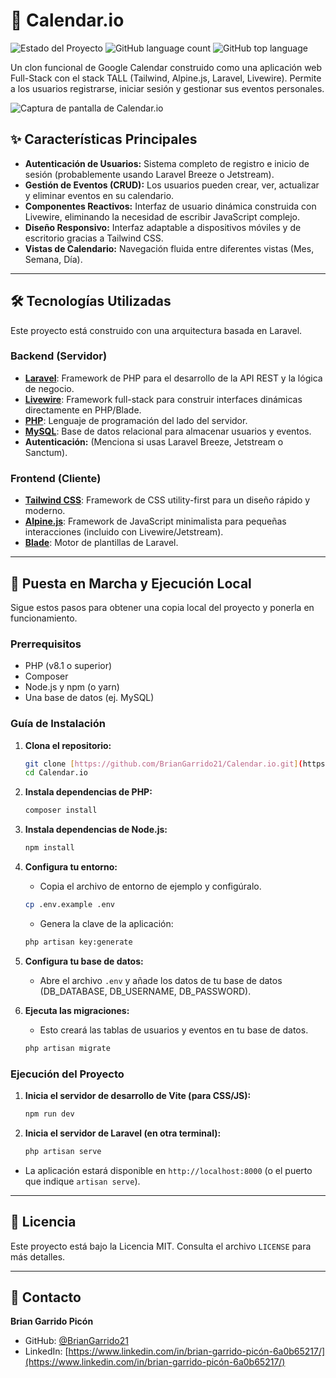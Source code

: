 # 📅 Calendar.io

![Estado del Proyecto](https://img.shields.io/badge/status-en_desarrollo-yellowgreen)
![GitHub language count](https://img.shields.io/github/languages/count/BrianGarrido21/Calendar.io)
![GitHub top language](https://img.shields.io/github/languages/top/BrianGarrido21/Calendar.io?color=F05032)

Un clon funcional de Google Calendar construido como una aplicación web Full-Stack con el stack TALL (Tailwind, Alpine.js, Laravel, Livewire). Permite a los usuarios registrarse, iniciar sesión y gestionar sus eventos personales.

![Captura de pantalla de Calendar.io](https://via.placeholder.com/800x400.png?text=Captura+de+pantalla+de+Calendar.io)

## ✨ Características Principales

* **Autenticación de Usuarios:** Sistema completo de registro e inicio de sesión (probablemente usando Laravel Breeze o Jetstream).
* **Gestión de Eventos (CRUD):** Los usuarios pueden crear, ver, actualizar y eliminar eventos en su calendario.
* **Componentes Reactivos:** Interfaz de usuario dinámica construida con Livewire, eliminando la necesidad de escribir JavaScript complejo.
* **Diseño Responsivo:** Interfaz adaptable a dispositivos móviles y de escritorio gracias a Tailwind CSS.
* **Vistas de Calendario:** Navegación fluida entre diferentes vistas (Mes, Semana, Día).

---

## 🛠️ Tecnologías Utilizadas

Este proyecto está construido con una arquitectura basada en Laravel.

### **Backend (Servidor)**

* **[Laravel](https://laravel.com/)**: Framework de PHP para el desarrollo de la API REST y la lógica de negocio.
* **[Livewire](https://laravel-livewire.com/)**: Framework full-stack para construir interfaces dinámicas directamente en PHP/Blade.
* **[PHP](https://www.php.net/)**: Lenguaje de programación del lado del servidor.
* **[MySQL](https://www.mysql.com/)**: Base de datos relacional para almacenar usuarios y eventos.
* **Autenticación:** (Menciona si usas Laravel Breeze, Jetstream o Sanctum).

### **Frontend (Cliente)**

* **[Tailwind CSS](https://tailwindcss.com/)**: Framework de CSS utility-first para un diseño rápido y moderno.
* **[Alpine.js](https://alpinejs.dev/)**: Framework de JavaScript minimalista para pequeñas interacciones (incluido con Livewire/Jetstream).
* **[Blade](https://laravel.com/docs/blade)**: Motor de plantillas de Laravel.

---

## 🚀 Puesta en Marcha y Ejecución Local

Sigue estos pasos para obtener una copia local del proyecto y ponerla en funcionamiento.

### Prerrequisitos

* PHP (v8.1 o superior)
* Composer
* Node.js y npm (o yarn)
* Una base de datos (ej. MySQL)

### Guía de Instalación

1.  **Clona el repositorio:**
    ```bash
    git clone [https://github.com/BrianGarrido21/Calendar.io.git](https://github.com/BrianGarrido21/Calendar.io.git)
    cd Calendar.io
    ```

2.  **Instala dependencias de PHP:**
    ```bash
    composer install
    ```

3.  **Instala dependencias de Node.js:**
    ```bash
    npm install
    ```

4.  **Configura tu entorno:**
    * Copia el archivo de entorno de ejemplo y configúralo.
    ```bash
    cp .env.example .env
    ```
    * Genera la clave de la aplicación:
    ```bash
    php artisan key:generate
    ```

5.  **Configura tu base de datos:**
    * Abre el archivo `.env` y añade los datos de tu base de datos (DB_DATABASE, DB_USERNAME, DB_PASSWORD).

6.  **Ejecuta las migraciones:**
    * Esto creará las tablas de usuarios y eventos en tu base de datos.
    ```bash
    php artisan migrate
    ```

### Ejecución del Proyecto

1.  **Inicia el servidor de desarrollo de Vite (para CSS/JS):**
    ```bash
    npm run dev
    ```

2.  **Inicia el servidor de Laravel (en otra terminal):**
    ```bash
    php artisan serve
    ```

* La aplicación estará disponible en `http://localhost:8000` (o el puerto que indique `artisan serve`).

---

## 📄 Licencia

Este proyecto está bajo la Licencia MIT. Consulta el archivo `LICENSE` para más detalles.

---

## 👤 Contacto

**Brian Garrido Picón**

* GitHub: [@BrianGarrido21](https://github.com/BrianGarrido21)
* LinkedIn: [https://www.linkedin.com/in/brian-garrido-picón-6a0b65217/](https://www.linkedin.com/in/brian-garrido-picón-6a0b65217/)
